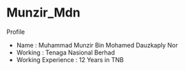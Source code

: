 # Munzir_Mdn
Profile

* Name : Muhammad Munzir Bin Mohamed Dauzkaply Nor
* Working : Tenaga Nasional Berhad
* Working Experience : 12 Years in TNB 
